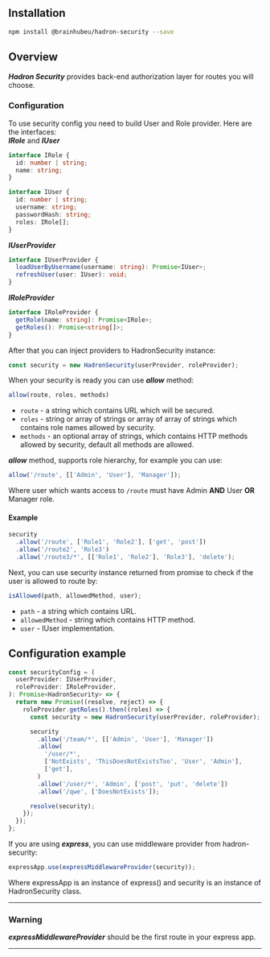 ## Installation

```bash
npm install @brainhubeu/hadron-security --save
```

## Overview

**_Hadron Security_** provides back-end authorization layer for routes you will choose.

### Configuration

To use security config you need to build User and Role provider. Here are the interfaces:  
**_IRole_** and **_IUser_**

```typescript
interface IRole {
  id: number | string;
  name: string;
}

interface IUser {
  id: number | string;
  username: string;
  passwordHash: string;
  roles: IRole[];
}
```

**_IUserProvider_**

```typescript
interface IUserProvider {
  loadUserByUsername(username: string): Promise<IUser>;
  refreshUser(user: IUser): void;
}
```

**_IRoleProvider_**

```typescript
interface IRoleProvider {
  getRole(name: string): Promise<IRole>;
  getRoles(): Promise<string[]>;
}
```

After that you can inject providers to HadronSecurity instance:
```javascript
const security = new HadronSecurity(userProvider, roleProvider);
```

When your security is ready you can use ***allow*** method:

```javascript
allow(route, roles, methods)
```
* `route` - a string which contains URL which will be secured.
* `roles` - string or array of strings or array of array of strings which contains role names allowed by security.
* `methods` - an optional array of strings, which contains HTTP methods allowed by security, default all methods are allowed.

***allow*** method, supports role hierarchy, for example you can use: 
```javascript
allow('/route', [['Admin', 'User'], 'Manager']);
```
Where user which wants access to `/route` must have Admin **AND** User **OR** Manager role.

#### Example

```javascript
security
  .allow('/route', ['Role1', 'Role2'], ['get', 'post'])
  .allow('/route2', 'Role3')
  .allow('/route3/*', [['Role1', 'Role2'], 'Role3'], 'delete');
```

Next, you can use security instance returned from promise to check if the user is allowed to route by:
```javascript
isAllowed(path, allowedMethod, user);
```
* `path` - a string which contains URL.
* `allowedMethod` - string which contains HTTP method.
* `user` - IUser implementation.

## Configuration example

```javascript
const securityConfig = (
  userProvider: IUserProvider,
  roleProvider: IRoleProvider,
): Promise<HadronSecurity> => {
  return new Promise((resolve, reject) => {
    roleProvider.getRoles().then((roles) => {
      const security = new HadronSecurity(userProvider, roleProvider);

      security
        .allow('/team/*', [['Admin', 'User'], 'Manager'])
        .allow(
          '/user/*',
          ['NotExists', 'ThisDoesNotExistsToo', 'User', 'Admin'],
          ['get'],
        )
        .allow('/user/*', 'Admin', ['post', 'put', 'delete'])
        .allow('/qwe', ['DoesNotExists']);

      resolve(security);
    });
  });
};
```


If you are using ***express***, you can use middleware provider from hadron-security:
```javascript
expressApp.use(expressMiddlewareProvider(security));
```

Where expressApp is an instance of express() and security is an instance of HadronSecurity class.

---
### Warning
***expressMiddlewareProvider*** should be the first route in your express app.

---

